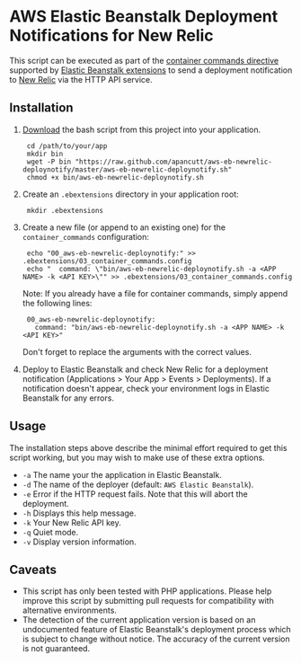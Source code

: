AWS Elastic Beanstalk Deployment Notifications for New Relic
============================================================

This script can be executed as part of the [container commands directive](http://docs.aws.amazon.com/elasticbeanstalk/latest/dg/customize-containers-ec2.html#customize-containers-format-files) supported by [Elastic Beanstalk extensions](http://docs.aws.amazon.com/elasticbeanstalk/latest/dg/customize-containers-ec2.html) to send a deployment notification to [New Relic](http://www.newrelic.com/) via the HTTP API service.

Installation
------------

1. [Download](https://raw.github.com/apancutt/aws-eb-newrelic-deploynotify/master/aws-eb-newrelic-deploynotify.sh) the bash script from this project into your application.

        cd /path/to/your/app
        mkdir bin
        wget -P bin "https://raw.github.com/apancutt/aws-eb-newrelic-deploynotify/master/aws-eb-newrelic-deploynotify.sh"
        chmod +x bin/aws-eb-newrelic-deploynotify.sh

2. Create an `.ebextensions` directory in your application root:

        mkdir .ebextensions

3. Create a new file (or append to an existing one) for the `container_commands` configuration:

        echo "00_aws-eb-newrelic-deploynotify:" >> .ebextensions/03_container_commands.config
        echo "  command: \"bin/aws-eb-newrelic-deploynotify.sh -a <APP NAME> -k <API KEY>\"" >> .ebextensions/03_container_commands.config

    Note: If you already have a file for container commands, simply append the following lines:

        00_aws-eb-newrelic-deploynotify:
          command: "bin/aws-eb-newrelic-deploynotify.sh -a <APP NAME> -k <API KEY>"

    Don't forget to replace the arguments with the correct values.

4. Deploy to Elastic Beanstalk and check New Relic for a deployment notification (Applications > Your App > Events > Deployments). If a notification doesn't appear, check your environment logs in Elastic Beanstalk for any errors.

Usage
-----

The installation steps above describe the minimal effort required to get this script working, but you may wish to make use of these extra options.


* `-a` The name your the application in Elastic Beanstalk.
* `-d` The name of the deployer (default: `AWS Elastic Beanstalk`).
* `-e` Error if the HTTP request fails. Note that this will abort the deployment.
* `-h` Displays this help message.
* `-k` Your New Relic API key.
* `-q` Quiet mode.
* `-v` Display version information.

Caveats
-------

* This script has only been tested with PHP applications. Please help improve this script by submitting pull requests for compatibility with alternative environments.
* The detection of the current application version is based on an undocumented feature of Elastic Beanstalk's deployment process which is subject to change without notice. The accuracy of the current version is not guaranteed.
